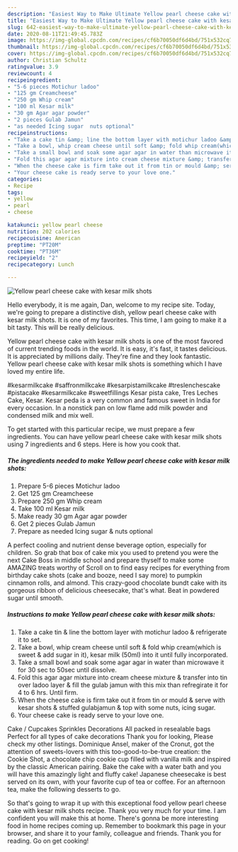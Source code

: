 ```yaml
---
description: "Easiest Way to Make Ultimate Yellow pearl cheese cake with kesar milk shots"
title: "Easiest Way to Make Ultimate Yellow pearl cheese cake with kesar milk shots"
slug: 642-easiest-way-to-make-ultimate-yellow-pearl-cheese-cake-with-kesar-milk-shots
date: 2020-08-11T21:49:45.783Z
image: https://img-global.cpcdn.com/recipes/cf6b70050df6d4bd/751x532cq70/yellow-pearl-cheese-cake-with-kesar-milk-shots-recipe-main-photo.jpg
thumbnail: https://img-global.cpcdn.com/recipes/cf6b70050df6d4bd/751x532cq70/yellow-pearl-cheese-cake-with-kesar-milk-shots-recipe-main-photo.jpg
cover: https://img-global.cpcdn.com/recipes/cf6b70050df6d4bd/751x532cq70/yellow-pearl-cheese-cake-with-kesar-milk-shots-recipe-main-photo.jpg
author: Christian Schultz
ratingvalue: 3.9
reviewcount: 4
recipeingredient:
- "5-6 pieces Motichur ladoo"
- "125 gm Creamcheese"
- "250 gm Whip cream"
- "100 ml Kesar milk"
- "30 gm Agar agar powder"
- "2 pieces Gulab Jamun"
- "as needed Icing sugar  nuts optional"
recipeinstructions:
- "Take a cake tin &amp; line the bottom layer with motichur ladoo &amp; refrigerate it to set."
- "Take a bowl, whip cream cheese until soft &amp; fold whip cream(which is sweet &amp; add sugar in it), kesar milk (50ml) into it until fully incorporated."
- "Take a small bowl and soak some agar agar in water than microwave it for 30 sec to 50sec until dissolve."
- "Fold this agar agar mixture into cream cheese mixture &amp; transfer into tin over ladoo layer &amp; fill the gulab jamun with this mix than refregirate it for 4 to 6 hrs. Until firm."
- "When the cheese cake is firm take out it from tin or mould &amp; serve with kesar shots &amp; stuffed gulabjamun &amp; top with some nuts, icing sugar."
- "Your cheese cake is ready serve to your love one."
categories:
- Recipe
tags:
- yellow
- pearl
- cheese

katakunci: yellow pearl cheese 
nutrition: 202 calories
recipecuisine: American
preptime: "PT20M"
cooktime: "PT36M"
recipeyield: "2"
recipecategory: Lunch

---
```



![Yellow pearl cheese cake with kesar milk shots](https://img-global.cpcdn.com/recipes/cf6b70050df6d4bd/751x532cq70/yellow-pearl-cheese-cake-with-kesar-milk-shots-recipe-main-photo.jpg)

Hello everybody, it is me again, Dan, welcome to my recipe site. Today, we're going to prepare a distinctive dish, yellow pearl cheese cake with kesar milk shots. It is one of my favorites. This time, I am going to make it a bit tasty. This will be really delicious.

Yellow pearl cheese cake with kesar milk shots is one of the most favored of current trending foods in the world. It is easy, it's fast, it tastes delicious. It is appreciated by millions daily. They're fine and they look fantastic. Yellow pearl cheese cake with kesar milk shots is something which I have loved my entire life.

#kesarmilkcake #saffronmilkcake #kesarpistamilkcake #treslenchescake #pistacake #kesarmilkcake #sweetfillings Kesar pista cake, Tres Leches Cake, Kesar. Kesar peda is a very common and famous sweet in India for every occasion. In a nonstick pan on low flame add milk powder and condensed milk and mix well.


To get started with this particular recipe, we must prepare a few ingredients. You can have yellow pearl cheese cake with kesar milk shots using 7 ingredients and 6 steps. Here is how you cook that.

<!--inarticleads1-->

##### The ingredients needed to make Yellow pearl cheese cake with kesar milk shots:

1. Prepare 5-6 pieces Motichur ladoo
1. Get 125 gm Creamcheese
1. Prepare 250 gm Whip cream
1. Take 100 ml Kesar milk
1. Make ready 30 gm Agar agar powder
1. Get 2 pieces Gulab Jamun
1. Prepare as needed Icing sugar &amp; nuts optional


A perfect cooling and nutrient dense beverage option, especially for children. So grab that box of cake mix you used to pretend you were the next Cake Boss in middle school and prepare thyself to make some AMAZING treats worthy of Scroll on to find easy recipes for everything from birthday cake shots (cake and booze, need I say more) to pumpkin cinnamon rolls, and almond. This crazy-good chocolate bundt cake with its gorgeous ribbon of delicious cheesecake, that&#39;s what. Beat in powdered sugar until smooth. 

<!--inarticleads2-->

##### Instructions to make Yellow pearl cheese cake with kesar milk shots:

1. Take a cake tin &amp; line the bottom layer with motichur ladoo &amp; refrigerate it to set.
1. Take a bowl, whip cream cheese until soft &amp; fold whip cream(which is sweet &amp; add sugar in it), kesar milk (50ml) into it until fully incorporated.
1. Take a small bowl and soak some agar agar in water than microwave it for 30 sec to 50sec until dissolve.
1. Fold this agar agar mixture into cream cheese mixture &amp; transfer into tin over ladoo layer &amp; fill the gulab jamun with this mix than refregirate it for 4 to 6 hrs. Until firm.
1. When the cheese cake is firm take out it from tin or mould &amp; serve with kesar shots &amp; stuffed gulabjamun &amp; top with some nuts, icing sugar.
1. Your cheese cake is ready serve to your love one.


Cake / Cupcakes Sprinkles Decorations All packed in resealable bags Perfect for all types of cake decorations Thank you for looking, Please check my other listings. Dominique Ansel, maker of the Cronut, got the attention of sweets-lovers with this too-good-to-be-true creation: the Cookie Shot, a chocolate chip cookie cup filled with vanilla milk and inspired by the classic American pairing. Bake the cake with a water bath and you will have this amazingly light and fluffy cake! Japanese cheesecake is best served on its own, with your favorite cup of tea or coffee. For an afternoon tea, make the following desserts to go. 

So that's going to wrap it up with this exceptional food yellow pearl cheese cake with kesar milk shots recipe. Thank you very much for your time. I am confident you will make this at home. There's gonna be more interesting food in home recipes coming up. Remember to bookmark this page in your browser, and share it to your family, colleague and friends. Thank you for reading. Go on get cooking!
